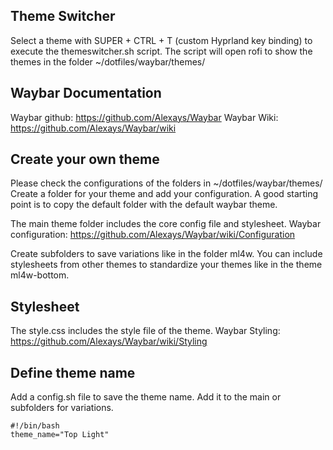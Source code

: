 ## Theme Switcher

Select a theme with SUPER + CTRL + T (custom Hyprland key binding) to execute the themeswitcher.sh script. The script will open rofi to show the themes in the folder ~/dotfiles/waybar/themes/

## Waybar Documentation
Waybar github: https://github.com/Alexays/Waybar
Waybar Wiki: https://github.com/Alexays/Waybar/wiki

## Create your own theme

Please check the configurations of the folders in ~/dotfiles/waybar/themes/
Create a folder for your theme and add your configuration. 
A good starting point is to copy the default folder with the default waybar theme.

The main theme folder includes the core config file and stylesheet.
Waybar configuration: https://github.com/Alexays/Waybar/wiki/Configuration

Create subfolders to save variations like in the folder ml4w. You can include stylesheets from other themes to standardize your themes like in the theme ml4w-bottom.

## Stylesheet

The style.css includes the style file of the theme. 
Waybar Styling: https://github.com/Alexays/Waybar/wiki/Styling

## Define theme name

Add a config.sh file to save the theme name. Add it to the main or subfolders for variations.

```
#!/bin/bash
theme_name="Top Light"
```


